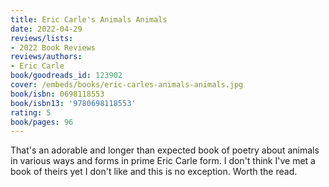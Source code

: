 ```yaml
---
title: Eric Carle's Animals Animals
date: 2022-04-29
reviews/lists:
- 2022 Book Reviews
reviews/authors:
- Eric Carle
book/goodreads_id: 123902
cover: /embeds/books/eric-carles-animals-animals.jpg
book/isbn: 0698118553
book/isbn13: '9780698118553'
rating: 5
book/pages: 96
---
```

That's an adorable and longer than expected book of poetry about animals in various ways and forms in prime Eric Carle form. I don't think I've met a book of theirs yet I don't like and this is no exception. Worth the read.